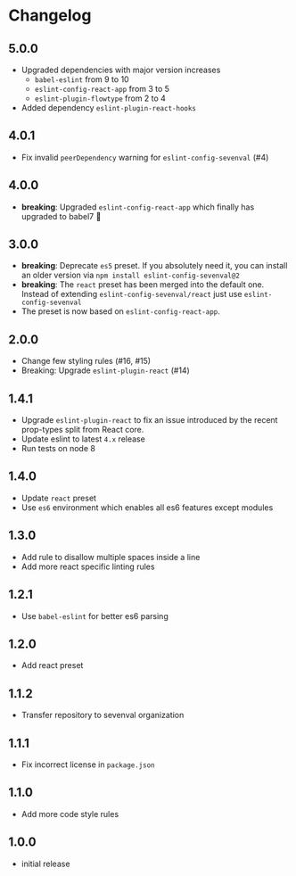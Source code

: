 # Changelog

## 5.0.0

- Upgraded dependencies with major version increases
  - `babel-eslint` from 9 to 10
  - `eslint-config-react-app` from 3 to 5
  - `eslint-plugin-flowtype` from 2 to 4
- Added dependency `eslint-plugin-react-hooks`

## 4.0.1

- Fix invalid `peerDependency` warning for `eslint-config-sevenval` (#4)

## 4.0.0

- **breaking**: Upgraded `eslint-config-react-app` which finally has upgraded
  to babel7 🎉

## 3.0.0

- **breaking**: Deprecate `es5` preset. If you absolutely need it, you can
  install an older version via `npm install eslint-config-sevenval@2`
- **breaking**: The `react` preset has been merged into the default one. Instead
  of extending `eslint-config-sevenval/react` just use `eslint-config-sevenval`
- The preset is now based on `eslint-config-react-app`.

## 2.0.0

- Change few styling rules (#16, #15)
- Breaking: Upgrade `eslint-plugin-react` (#14)

## 1.4.1

- Upgrade `eslint-plugin-react` to fix an issue introduced by
  the recent prop-types split from React core.
- Update eslint to latest `4.x` release
- Run tests on node 8

## 1.4.0

- Update `react` preset
- Use `es6` environment which enables all es6 features except modules

## 1.3.0

- Add rule to disallow multiple spaces inside a line
- Add more react specific linting rules

## 1.2.1

- Use `babel-eslint` for better es6 parsing

## 1.2.0

- Add react preset

## 1.1.2

- Transfer repository to sevenval organization

## 1.1.1

- Fix incorrect license in `package.json`

## 1.1.0

- Add more code style rules

## 1.0.0

- initial release
